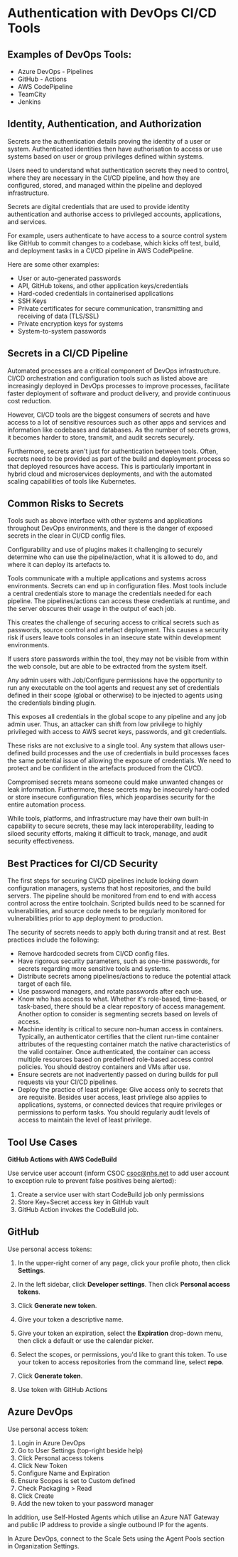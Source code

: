 # Authentication with DevOps CI/CD Tools

## Examples of DevOps Tools:

- Azure DevOps - Pipelines
- GitHub - Actions
- AWS CodePipeline
- TeamCity
- Jenkins

## Identity, Authentication, and Authorization

Secrets are the authentication details proving the identity of a user or system. Authenticated identities then have authorisation to access or use systems based on user or group privileges defined within systems.

Users need to understand what authentication secrets they need to control, where they are necessary in the CI/CD pipeline, and how they are configured, stored, and managed within the pipeline and deployed infrastructure.

Secrets are digital credentials that are used to provide identity authentication and authorise access to privileged accounts, applications, and services.

For example, users authenticate to have access to a source control system like GitHub to commit changes to a codebase, which kicks off test, build, and deployment tasks in a CI/CD pipeline in AWS CodePipeline.

Here are some other examples:

- User or auto-generated passwords
- API, GitHub tokens, and other application keys/credentials
- Hard-coded credentials in containerised applications
- SSH Keys
- Private certificates for secure communication, transmitting and receiving of data (TLS/SSL)
- Private encryption keys for systems
- System-to-system passwords

## Secrets in a CI/CD Pipeline

Automated processes are a critical component of DevOps infrastructure. CI/CD orchestration and configuration tools such as listed above are increasingly deployed in DevOps processes to improve processes, facilitate faster deployment of software and product delivery, and provide continuous cost reduction.

However, CI/CD tools are the biggest consumers of secrets and have access to a lot of sensitive resources such as other apps and services and information like codebases and databases. As the number of secrets grows, it becomes harder to store, transmit, and audit secrets securely.

Furthermore, secrets aren't just for authentication between tools. Often, secrets need to be provided as part of the build and deployment process so that deployed resources have access. This is particularly important in hybrid cloud and microservices deployments, and with the automated scaling capabilities of tools like Kubernetes.

## Common Risks to Secrets

Tools such as above interface with other systems and applications throughout DevOps environments, and there is the danger of exposed secrets in the clear in CI/CD config files.

Configurability and use of plugins makes it challenging to securely determine who can use the pipeline/action, what it is allowed to do, and where it can deploy its artefacts to.

Tools communicate with a multiple applications and systems across environments. Secrets can end up in configuration files. Most tools include a central credentials store to manage the credentials needed for each pipeline. The pipelines/actions can access these credentials at runtime, and the server obscures their usage in the output of each job.

This creates the challenge of securing access to critical secrets such as passwords, source control and artefact deployment. This causes a security risk if users leave tools consoles in an insecure state within development environments.

If users store passwords within the tool, they may not be visible from within the web console, but are able to be extracted from the system itself.

Any admin users with Job/Configure permissions have the opportunity to run any executable on the tool agents and request any set of credentials defined in their scope (global or otherwise) to be injected to agents using the credentials binding plugin.

This exposes all credentials in the global scope to any pipeline and any job admin user. Thus, an attacker can shift from low privilege to highly privileged with access to AWS secret keys, passwords, and git credentials.

These risks are not exclusive to a single tool. Any system that allows user-defined build processes and the use of credentials in build processes faces the same potential issue of allowing the exposure of credentials. We need to protect and be confident in the artefacts produced from the CI/CD.

Compromised secrets means someone could make unwanted changes or leak information. Furthermore, these secrets may be insecurely hard-coded or store insecure configuration files, which jeopardises security for the entire automation process.

While tools, platforms, and infrastructure may have their own built-in capability to secure secrets, these may lack interoperability, leading to siloed security efforts, making it difficult to track, manage, and audit security effectiveness.

## Best Practices for CI/CD Security

The first steps for securing CI/CD pipelines include locking down configuration managers, systems that host repositories, and the build servers. The pipeline should be monitored from end to end with access control across the entire toolchain. Scripted builds need to be scanned for vulnerabilities, and source code needs to be regularly monitored for vulnerabilities prior to app deployment to production.

The security of secrets needs to apply both during transit and at rest. Best practices include the following:

- Remove hardcoded secrets from CI/CD config files.
- Have rigorous security parameters, such as one-time passwords, for secrets regarding more sensitive tools and systems.
- Distribute secrets among pipelines/actions to reduce the potential attack target of each file.
- Use password managers, and rotate passwords after each use.
- Know who has access to what. Whether it's role-based, time-based, or task-based, there should be a clear repository of access management. Another option to consider is segmenting secrets based on levels of access.
- Machine identity is critical to secure non-human access in containers. Typically, an authenticator certifies that the client run-time container attributes of the requesting container match the native characteristics of the valid container. Once authenticated, the container can access multiple resources based on predefined role-based access control policies. You should destroy containers and VMs after use.
- Ensure secrets are not inadvertently passed on during builds for pull requests via your CI/CD pipelines.
- Deploy the practice of least privilege: Give access only to secrets that are requisite. Besides user access, least privilege also applies to applications, systems, or connected devices that require privileges or permissions to perform tasks. You should regularly audit levels of access to maintain the level of least privilege.

## Tool Use Cases

**GitHub Actions with AWS CodeBuild**

Use service user account (inform CSOC [csoc@nhs.net](mailto:csoc@nhs.net) to add user account to exception rule to prevent false positives being alerted):

1. Create a service user with start CodeBuild job only permissions
2. Store Key+Secret access key in GitHub vault
3. GitHub Action invokes the CodeBuild job.

## GitHub

Use personal access tokens:

1. In the upper-right corner of any page, click your profile photo, then click  **Settings**.

2. In the left sidebar, click  **Developer settings**. Then click  **Personal access tokens**.

3. Click  **Generate new token**.

4. Give your token a descriptive name.

5. Give your token an expiration, select the  **Expiration**  drop-down menu, then click a default or use the calendar picker.

6. Select the scopes, or permissions, you'd like to grant this token. To use your token to access repositories from the command line, select  **repo**.

7. Click  **Generate token**.

8. Use token with GitHub Actions

## Azure DevOps

Use personal access token:

1. Login in Azure DevOps
2. Go to User Settings (top-right beside help)
3. Click Personal access tokens
4. Click New Token
5. Configure Name and Expiration
6. Ensure Scopes is set to Custom defined
7. Check Packaging \> Read
8. Click Create
9. Add the new token to your password manager

In addition, use Self-Hosted Agents which utilise an Azure NAT Gateway and public IP address to provide a single outbound IP for the agents.

In Azure DevOps, connect to the Scale Sets using the Agent Pools section in Organization Settings.
